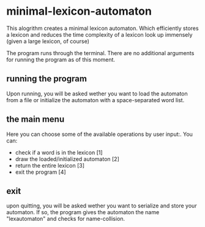# minimal-lexicon-automaton

This alogrithm creates a minimal lexicon automaton. Which efficiently stores a lexicon and reduces the time complexity
of a lexicon look up immensely (given a large lexicon, of course)

The program runs through the terminal. There are no additional arguments for running the program as of this moment.


## running the program ##

Upon running, you will be asked wether you want to load the automaton from a file or initialize the automaton
with a space-separated word list.

## the main menu ##

Here you can choose some of the available operations by user input:. You can:

- check if a word is in the lexicon [1]
- draw the loaded/initialized automaton [2]
- return the entire lexicon [3]
- exit the program [4]

## exit ##

upon quitting, you will be asked wether you want to serialize and store your automaton. If so,
the program gives the automaton the name "lexautomaton" and checks for name-collision.


